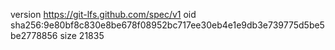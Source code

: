 version https://git-lfs.github.com/spec/v1
oid sha256:9e80bf8c830e8be678f08952bc717ee30eb4e1e9db3e739775d5be5be2778856
size 21835
